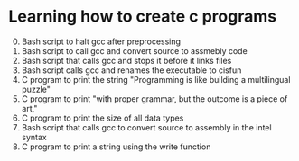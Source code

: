 # Learning how to create c programs

0. Bash script to halt gcc after preprocessing<br>
1. Bash script to call gcc and convert source to assmebly code<br>
2. Bash script that calls gcc and stops it before it links files<br>
3. Bash script calls gcc and renames the executable to cisfun<br>
4. C program to print the string "Programming is like building a multilingual puzzle"<br>
5. C program to print "with proper grammar, but the outcome is a piece of art,"<br>
6. C program to print the size of all data types<br>
100. Bash script that calls gcc to convert source to assembly in the intel syntax<br>
101. C program to print a string using the write function<br>